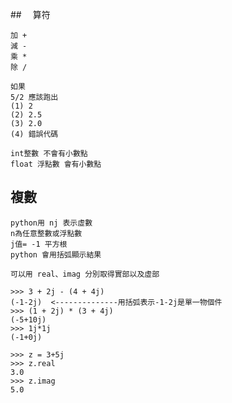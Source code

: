 ##　 算符
```
加 + 
減 -
乘 * 
除 /
```
```
如果
5/2 應該跑出
(1) 2
(2) 2.5
(3) 2.0
(4) 錯誤代碼
```
```
int整數 不會有小數點
float 浮點數 會有小數點
```
## 複數
```
python用 nj 表示虛數
n為任意整數或浮點數
j值= -1 平方根
python 會用括弧顯示結果

可以用 real、imag 分別取得實部以及虛部
```
```
>>> 3 + 2j - (4 + 4j)
(-1-2j)  <--------------用括弧表示-1-2j是單一物個件
>>> (1 + 2j) * (3 + 4j)
(-5+10j)
>>> 1j*1j
(-1+0j)
```
```
>>> z = 3+5j
>>> z.real
3.0
>>> z.imag
5.0
```
